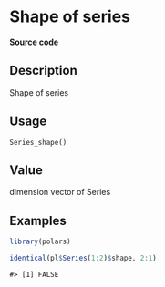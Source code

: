 

# Shape of series

[**Source code**](https://github.com/pola-rs/r-polars/tree/main/R/series__series.R#L283)

## Description

Shape of series

## Usage

<pre><code class='language-R'>Series_shape()
</code></pre>

## Value

dimension vector of Series

## Examples

``` r
library(polars)

identical(pl$Series(1:2)$shape, 2:1)
```

    #> [1] FALSE
